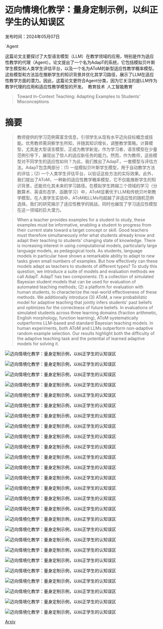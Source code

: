 # 迈向情境化教学：量身定制示例，以纠正学生的认知误区

发布时间：2024年05月07日

`Agent

这篇论文主要探讨了大型语言模型（LLM）在教学领域的应用，特别是作为适应性教学的代理（Agent）。论文提出了一个名为AdapT的系统，它包括模拟贝叶斯学生模型和人类学生评估平台，以及一个名为AToM的新型适应性教学概率模型。这些模型和方法旨在推断学生的知识背景并优化其学习路径，展示了LLM在适应性教学方面的潜力。因此，这篇论文更符合Agent分类，因为它关注的是LLM作为教学代理的应用和适应性教学模型的开发。` `教育技术` `人工智能教育`

> Toward In-Context Teaching: Adapting Examples to Students' Misconceptions

# 摘要

> 教师提供的学习范例需富含信息，引领学生从现有水平迈向目标概念或技能。优秀教师需洞察学生所知，并随其知识增长，调整教学策略。计算模型，尤其是大型语言模型，正成为教学新宠。作为学习者，语言模型在少量范例引导下，展现出了惊人的适应新任务的能力。然而，作为教师，这些模型对不同学生的适应性如何？为此，我们推出了AdapT，一套模型与评估方法。AdapT包含两部分：(1) 一组模拟贝叶斯学生模型，用于自动教学方法的评估；(2) 一个人类学生评估平台，以验证这些方法的实际效果。此外，我们提出了AToM，一种新的适应性教学概率模型，它不仅能推断学生的知识背景，还能优化其未来的学习路径。在模拟学生跨越三个领域的学习（分数算术、英语形态学、函数学习）中，AToM显著优于LLM和传统贝叶斯教学模型。在人类学生实验中，AToM和LLMs均超越了非适应性的随机范例选择。我们的研究揭示了适应性教学的挑战，同时也展现了学习适应性模型在这一领域的巨大潜力。

> When a teacher provides examples for a student to study, these examples must be informative, enabling a student to progress from their current state toward a target concept or skill. Good teachers must therefore simultaneously infer what students already know and adapt their teaching to students' changing state of knowledge. There is increasing interest in using computational models, particularly large language models, as pedagogical tools. As students, language models in particular have shown a remarkable ability to adapt to new tasks given small numbers of examples. But how effectively can these models adapt as teachers to students of different types? To study this question, we introduce a suite of models and evaluation methods we call AdapT. AdapT has two components: (1) a collection of simulated Bayesian student models that can be used for evaluation of automated teaching methods; (2) a platform for evaluation with human students, to characterize the real-world effectiveness of these methods. We additionally introduce (3) AToM, a new probabilistic model for adaptive teaching that jointly infers students' past beliefs and optimizes for the correctness of future beliefs. In evaluations of simulated students across three learning domains (fraction arithmetic, English morphology, function learning), AToM systematically outperforms LLM-based and standard Bayesian teaching models. In human experiments, both AToM and LLMs outperform non-adaptive random example selection. Our results highlight both the difficulty of the adaptive teaching task and the potential of learned adaptive models for solving it.

![迈向情境化教学：量身定制示例，以纠正学生的认知误区](../../..//opt/data/Projects/HuggingArxiv/paper_images/2405.04495/x1.png)

![迈向情境化教学：量身定制示例，以纠正学生的认知误区](../../..//opt/data/Projects/HuggingArxiv/paper_images/2405.04495/x2.png)

![迈向情境化教学：量身定制示例，以纠正学生的认知误区](../../..//opt/data/Projects/HuggingArxiv/paper_images/2405.04495/x3.png)

![迈向情境化教学：量身定制示例，以纠正学生的认知误区](../../..//opt/data/Projects/HuggingArxiv/paper_images/2405.04495/x4.png)

![迈向情境化教学：量身定制示例，以纠正学生的认知误区](../../..//opt/data/Projects/HuggingArxiv/paper_images/2405.04495/x5.png)

![迈向情境化教学：量身定制示例，以纠正学生的认知误区](../../..//opt/data/Projects/HuggingArxiv/paper_images/2405.04495/x6.png)

![迈向情境化教学：量身定制示例，以纠正学生的认知误区](../../..//opt/data/Projects/HuggingArxiv/paper_images/2405.04495/x7.png)

![迈向情境化教学：量身定制示例，以纠正学生的认知误区](../../..//opt/data/Projects/HuggingArxiv/paper_images/2405.04495/x8.png)

![迈向情境化教学：量身定制示例，以纠正学生的认知误区](../../..//opt/data/Projects/HuggingArxiv/paper_images/2405.04495/x9.png)

![迈向情境化教学：量身定制示例，以纠正学生的认知误区](../../..//opt/data/Projects/HuggingArxiv/paper_images/2405.04495/x10.png)

![迈向情境化教学：量身定制示例，以纠正学生的认知误区](../../..//opt/data/Projects/HuggingArxiv/paper_images/2405.04495/x11.png)

![迈向情境化教学：量身定制示例，以纠正学生的认知误区](../../..//opt/data/Projects/HuggingArxiv/paper_images/2405.04495/x12.png)

![迈向情境化教学：量身定制示例，以纠正学生的认知误区](../../..//opt/data/Projects/HuggingArxiv/paper_images/2405.04495/x13.png)

![迈向情境化教学：量身定制示例，以纠正学生的认知误区](../../..//opt/data/Projects/HuggingArxiv/paper_images/2405.04495/x14.png)

![迈向情境化教学：量身定制示例，以纠正学生的认知误区](../../..//opt/data/Projects/HuggingArxiv/paper_images/2405.04495/x15.png)

![迈向情境化教学：量身定制示例，以纠正学生的认知误区](../../..//opt/data/Projects/HuggingArxiv/paper_images/2405.04495/x16.png)

![迈向情境化教学：量身定制示例，以纠正学生的认知误区](../../..//opt/data/Projects/HuggingArxiv/paper_images/2405.04495/x17.png)

![迈向情境化教学：量身定制示例，以纠正学生的认知误区](../../..//opt/data/Projects/HuggingArxiv/paper_images/2405.04495/x18.png)

![迈向情境化教学：量身定制示例，以纠正学生的认知误区](../../..//opt/data/Projects/HuggingArxiv/paper_images/2405.04495/x19.png)

![迈向情境化教学：量身定制示例，以纠正学生的认知误区](../../..//opt/data/Projects/HuggingArxiv/paper_images/2405.04495/x20.png)

![迈向情境化教学：量身定制示例，以纠正学生的认知误区](../../..//opt/data/Projects/HuggingArxiv/paper_images/2405.04495/x21.png)

![迈向情境化教学：量身定制示例，以纠正学生的认知误区](../../..//opt/data/Projects/HuggingArxiv/paper_images/2405.04495/x22.png)

![迈向情境化教学：量身定制示例，以纠正学生的认知误区](../../..//opt/data/Projects/HuggingArxiv/paper_images/2405.04495/x23.png)

![迈向情境化教学：量身定制示例，以纠正学生的认知误区](../../..//opt/data/Projects/HuggingArxiv/paper_images/2405.04495/x24.png)

![迈向情境化教学：量身定制示例，以纠正学生的认知误区](../../..//opt/data/Projects/HuggingArxiv/paper_images/2405.04495/x25.png)

![迈向情境化教学：量身定制示例，以纠正学生的认知误区](../../..//opt/data/Projects/HuggingArxiv/paper_images/2405.04495/x26.png)

[Arxiv](https://arxiv.org/abs/2405.04495)
